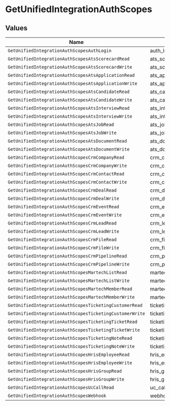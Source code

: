 # GetUnifiedIntegrationAuthScopes


## Values

| Name                                                    | Value                                                   |
| ------------------------------------------------------- | ------------------------------------------------------- |
| `GetUnifiedIntegrationAuthScopesAuthLogin`              | auth_login                                              |
| `GetUnifiedIntegrationAuthScopesAtsScorecardRead`       | ats_scorecard_read                                      |
| `GetUnifiedIntegrationAuthScopesAtsScorecardWrite`      | ats_scorecard_write                                     |
| `GetUnifiedIntegrationAuthScopesAtsApplicationRead`     | ats_application_read                                    |
| `GetUnifiedIntegrationAuthScopesAtsApplicationWrite`    | ats_application_write                                   |
| `GetUnifiedIntegrationAuthScopesAtsCandidateRead`       | ats_candidate_read                                      |
| `GetUnifiedIntegrationAuthScopesAtsCandidateWrite`      | ats_candidate_write                                     |
| `GetUnifiedIntegrationAuthScopesAtsInterviewRead`       | ats_interview_read                                      |
| `GetUnifiedIntegrationAuthScopesAtsInterviewWrite`      | ats_interview_write                                     |
| `GetUnifiedIntegrationAuthScopesAtsJobRead`             | ats_job_read                                            |
| `GetUnifiedIntegrationAuthScopesAtsJobWrite`            | ats_job_write                                           |
| `GetUnifiedIntegrationAuthScopesAtsDocumentRead`        | ats_document_read                                       |
| `GetUnifiedIntegrationAuthScopesAtsDocumentWrite`       | ats_document_write                                      |
| `GetUnifiedIntegrationAuthScopesCrmCompanyRead`         | crm_company_read                                        |
| `GetUnifiedIntegrationAuthScopesCrmCompanyWrite`        | crm_company_write                                       |
| `GetUnifiedIntegrationAuthScopesCrmContactRead`         | crm_contact_read                                        |
| `GetUnifiedIntegrationAuthScopesCrmContactWrite`        | crm_contact_write                                       |
| `GetUnifiedIntegrationAuthScopesCrmDealRead`            | crm_deal_read                                           |
| `GetUnifiedIntegrationAuthScopesCrmDealWrite`           | crm_deal_write                                          |
| `GetUnifiedIntegrationAuthScopesCrmEventRead`           | crm_event_read                                          |
| `GetUnifiedIntegrationAuthScopesCrmEventWrite`          | crm_event_write                                         |
| `GetUnifiedIntegrationAuthScopesCrmLeadRead`            | crm_lead_read                                           |
| `GetUnifiedIntegrationAuthScopesCrmLeadWrite`           | crm_lead_write                                          |
| `GetUnifiedIntegrationAuthScopesCrmFileRead`            | crm_file_read                                           |
| `GetUnifiedIntegrationAuthScopesCrmFileWrite`           | crm_file_write                                          |
| `GetUnifiedIntegrationAuthScopesCrmPipelineRead`        | crm_pipeline_read                                       |
| `GetUnifiedIntegrationAuthScopesCrmPipelineWrite`       | crm_pipeline_write                                      |
| `GetUnifiedIntegrationAuthScopesMartechListRead`        | martech_list_read                                       |
| `GetUnifiedIntegrationAuthScopesMartechListWrite`       | martech_list_write                                      |
| `GetUnifiedIntegrationAuthScopesMartechMemberRead`      | martech_member_read                                     |
| `GetUnifiedIntegrationAuthScopesMartechMemberWrite`     | martech_member_write                                    |
| `GetUnifiedIntegrationAuthScopesTicketingCustomerRead`  | ticketing_customer_read                                 |
| `GetUnifiedIntegrationAuthScopesTicketingCustomerWrite` | ticketing_customer_write                                |
| `GetUnifiedIntegrationAuthScopesTicketingTicketRead`    | ticketing_ticket_read                                   |
| `GetUnifiedIntegrationAuthScopesTicketingTicketWrite`   | ticketing_ticket_write                                  |
| `GetUnifiedIntegrationAuthScopesTicketingNoteRead`      | ticketing_note_read                                     |
| `GetUnifiedIntegrationAuthScopesTicketingNoteWrite`     | ticketing_note_write                                    |
| `GetUnifiedIntegrationAuthScopesHrisEmployeeRead`       | hris_employee_read                                      |
| `GetUnifiedIntegrationAuthScopesHrisEmployeeWrite`      | hris_employee_write                                     |
| `GetUnifiedIntegrationAuthScopesHrisGroupRead`          | hris_group_read                                         |
| `GetUnifiedIntegrationAuthScopesHrisGroupWrite`         | hris_group_write                                        |
| `GetUnifiedIntegrationAuthScopesUcCallRead`             | uc_call_read                                            |
| `GetUnifiedIntegrationAuthScopesWebhook`                | webhook                                                 |